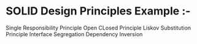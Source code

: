 # SOLID Design Principles  Example :-

Single Responsibility Principle
Open CLosed Principle 
Liskov Substitution Principle 
Interface Segregation 
Dependency Inversion 
